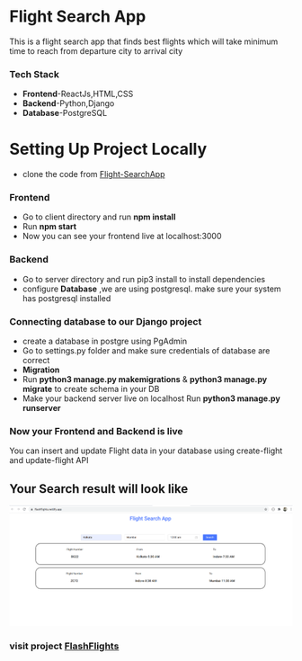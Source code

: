 # Flight Search App
This is a flight search app that finds best flights which will take minimum time to reach from departure city to arrival city
### Tech Stack
* **Frontend**-ReactJs,HTML,CSS
* **Backend**-Python,Django
* **Database**-PostgreSQL

# Setting Up Project Locally 
* clone the code from [Flight-SearchApp](https://github.com/imshivndra/Flight-SearchApp)
### **Frontend**
* Go to client directory and run **npm install**
* Run **npm start**
* Now you can see your frontend live at localhost:3000 
### **Backend**
* Go to server directory and run pip3 install to install dependencies
* configure **Database** ,we are using postgresql. make sure your system has postgresql installed 
### **Connecting database to our Django project**
 * create a database in postgre using PgAdmin
 * Go to settings.py folder and make sure credentials of database are correct
 * **Migration**
 * Run **python3 manage.py makemigrations** & **python3 manage.py migrate**  to create schema in your DB
 * Make your backend server live on localhost Run **python3 manage.py runserver**
 
 ### Now your Frontend and Backend is  live
 You can insert and update Flight data in your database using create-flight  and update-flight API
  ## Your Search result will look like  
  ![Front end view](https://github.com/imshivndra/Flight-SearchApp/blob/master/FligtAppSS.png?raw=true)
  ### visit project [FlashFlights](https://flashflights.netlify.app/)
  
 



